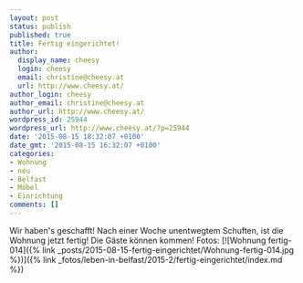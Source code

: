 ```yaml
---
layout: post
status: publish
published: true
title: Fertig eingerichtet!
author:
  display_name: cheesy
  login: cheesy
  email: christine@cheesy.at
  url: http://www.cheesy.at/
author_login: cheesy
author_email: christine@cheesy.at
author_url: http://www.cheesy.at/
wordpress_id: 25944
wordpress_url: http://www.cheesy.at/?p=25944
date: '2015-08-15 18:32:07 +0100'
date_gmt: '2015-08-15 16:32:07 +0100'
categories:
- Wohnung
- neu
- Belfast
- Möbel
- Einrichtung
comments: []
---
```

Wir haben's geschafft! Nach einer Woche unentwegtem Schuften, ist die Wohnung jetzt fertig! Die Gäste können kommen!
Fotos:
[![Wohnung fertig-014]({% link _posts/2015-08-15-fertig-eingerichtet/Wohnung-fertig-014.jpg %})]({% link _fotos/leben-in-belfast/2015-2/fertig-eingerichtet/index.md %})
